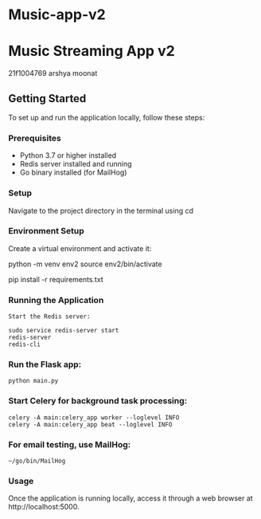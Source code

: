 # Music-app-v2
# Music Streaming App v2
21f1004769
arshya moonat

## Getting Started

To set up and run the application locally, follow these steps:

### Prerequisites

- Python 3.7 or higher installed
- Redis server installed and running
- Go binary installed (for MailHog)

### Setup
 Navigate to the project directory in the terminal using cd

### Environment Setup

Create a virtual environment and activate it:

python -m venv env2
source env2/bin/activate

pip install -r requirements.txt

### Running the Application
    Start the Redis server:

    sudo service redis-server start
    redis-server
    redis-cli

### Run the Flask app:

    python main.py

### Start Celery for background task processing:

    celery -A main:celery_app worker --loglevel INFO
    celery -A main:celery_app beat --loglevel INFO

### For email testing, use MailHog:

    ~/go/bin/MailHog

### Usage
Once the application is running locally, access it through a web browser at http://localhost:5000.

